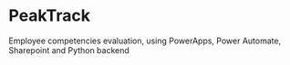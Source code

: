 # PeakTrack
Employee competencies evaluation, using PowerApps, Power Automate, Sharepoint and Python backend
